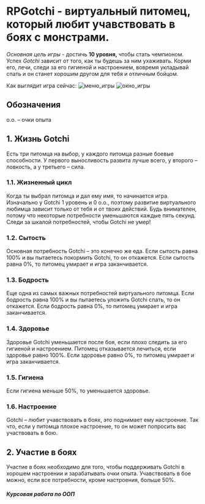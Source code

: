 # RPGotchi  - виртуальный питомец, который любит учавствовать в боях с монстрами. 
*Основная цель игры* - достичь 
**10 уровня,**
чтобы стать чемпионом. 
Успех *Gotchi* зависит от того, как ты будешь за ним ухаживать. 
Корми его, лечи, следи за его гигиеной и настроением, вовремя укладывай спать и он станет хорошим другом для тебя и отличным бойцом.

Как выглядит игра сейчас:
 ![меню_игры](https://pp.userapi.com/c636631/v636631050/5839f/Z6FXfyPVFiE.jpg)
 ![окно_игры](https://pp.userapi.com/c636631/v636631050/5838f/r_3RdZz7ShY.jpg)

## Обозначения ##
о.о. – очки опыта
## 1. Жизнь Gotchi ##
Есть три питомца на выбор, у каждого питомца разные боевые способности.
У первого выносливость развита лучше всего, у второго – ловкость, а у третьего – сила.
### 1.1. Жизненный цикл ###
Когда ты выбрал питомца и дал ему имя, то начинается игра. 
Изначально у Gotchi 1 уровень и 0 о.о., поэтому развитие виртуального любимца зависит только от тебя и от твоих действий.
Будь внимателен, потому что некоторые потребности уменьшаются каждые пять секунд. 
Следи за шкалой потребностей, чтобы Gotchi не умер!
### 1.2. Сытость ###
Основная потребность Gotchi – это конечно же еда. 
Если сытость равна 100% и вы пытаетесь покормить Gotchi, то он откажется. Если сытость равна 0%, то питомец умирает и игра заканчивается.
### 1.3. Бодрость ###
Еще одна из самых важных потребностей виртуального питомца. 
Если бодрость равна 100% и вы пытаетесь уложить Gotchi спать, то он откажется. 
Если бодрость равна 0%, то питомец умирает и игра заканчивается. 
### 1.4. Здоровье ###
Здоровье Gotchi уменьшается после боя, если плохо следить за его гигиеной и настроением. 
Питомец отказывается лечиться, если здоровье равно 100%.
Если здоровье равно 0%, то питомец умирает и игра заканчивается. 
### 1.5. Гигиена ###
Если гигиена меньше 50%, то уменьшается здоровье.
### 1.6. Настроение ###
Gotchi – любит учавствовать в боях, это поднимает ему настроение. 
Так что, если у питомца плохое настроение, то он может попросить вас участвовать в бою.

## 2. Участие в боях ##
Участие в боях необходимо для того, чтобы поддерживать Gotchi в хорошем настроении и зарабатывать очки опыта. 
Учавствовать в бое можно, если все потребности, кроме настроения, больше 50%.

##### *Курсовая работа по ООП* #####
